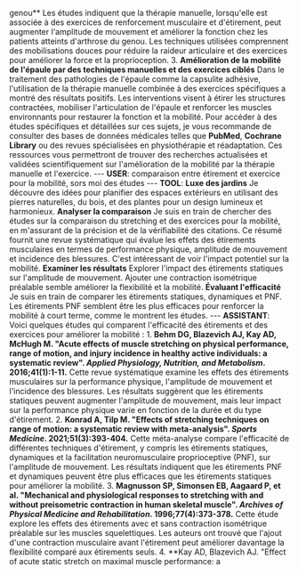genou** Les études indiquent que la thérapie manuelle, lorsqu'elle est associée à des exercices de renforcement musculaire et d'étirement, peut augmenter l'amplitude de mouvement et améliorer la fonction chez les patients atteints d'arthrose du genou. Les techniques utilisées comprennent des mobilisations douces pour réduire la raideur articulaire et des exercices pour améliorer la force et la proprioception. 3. **Amélioration de la mobilité de l'épaule par des techniques manuelles et des exercices ciblés** Dans le traitement des pathologies de l'épaule comme la capsulite adhésive, l'utilisation de la thérapie manuelle combinée à des exercices spécifiques a montré des résultats positifs. Les interventions visent à étirer les structures contractées, mobiliser l'articulation de l'épaule et renforcer les muscles environnants pour restaurer la fonction et la mobilité. Pour accéder à des études spécifiques et détaillées sur ces sujets, je vous recommande de consulter des bases de données médicales telles que **PubMed**, **Cochrane Library** ou des revues spécialisées en physiothérapie et réadaptation. Ces ressources vous permettront de trouver des recherches actualisées et validées scientifiquement sur l'amélioration de la mobilité par la thérapie manuelle et l'exercice. --- **USER**: comparaison entre étirement et exercice pour la mobilité, sors moi des études --- **TOOL**: **Luxe des jardins** Je découvre des idées pour planifier des espaces extérieurs en utilisant des pierres naturelles, du bois, et des plantes pour un design lumineux et harmonieux. **Analyser la comparaison** Je suis en train de chercher des études sur la comparaison du stretching et des exercices pour la mobilité, en m'assurant de la précision et de la vérifiabilité des citations. Ce résumé fournit une revue systématique qui évalue les effets des étirements musculaires en termes de performance physique, amplitude de mouvement et incidence des blessures. C'est intéressant de voir l'impact potentiel sur la mobilité. **Examiner les résultats** Explorer l'impact des étirements statiques sur l'amplitude de mouvement. Ajouter une contraction isométrique préalable semble améliorer la flexibilité et la mobilité. **Évaluant l'efficacité** Je suis en train de comparer les étirements statiques, dynamiques et PNF. Les étirements PNF semblent être les plus efficaces pour renforcer la mobilité à court terme, comme le montrent les études. --- **ASSISTANT**: Voici quelques études qui comparent l'efficacité des étirements et des exercices pour améliorer la mobilité : 1. **Behm DG, Blazevich AJ, Kay AD, McHugh M. "Acute effects of muscle stretching on physical performance, range of motion, and injury incidence in healthy active individuals: a systematic review". *Applied Physiology, Nutrition, and Metabolism*. 2016;41(1):1-11.** Cette revue systématique examine les effets des étirements musculaires sur la performance physique, l'amplitude de mouvement et l'incidence des blessures. Les résultats suggèrent que les étirements statiques peuvent augmenter l'amplitude de mouvement, mais leur impact sur la performance physique varie en fonction de la durée et du type d'étirement. 2. **Konrad A, Tilp M. "Effects of stretching techniques on range of motion: a systematic review with meta-analysis". *Sports Medicine*. 2021;51(3):393-404.** Cette méta-analyse compare l'efficacité de différentes techniques d'étirement, y compris les étirements statiques, dynamiques et la facilitation neuromusculaire proprioceptive (PNF), sur l'amplitude de mouvement. Les résultats indiquent que les étirements PNF et dynamiques peuvent être plus efficaces que les étirements statiques pour améliorer la mobilité. 3. **Magnusson SP, Simonsen EB, Aagaard P, et al. "Mechanical and physiological responses to stretching with and without preisometric contraction in human skeletal muscle". *Archives of Physical Medicine and Rehabilitation*. 1996;77(4):373-378.** Cette étude explore les effets des étirements avec et sans contraction isométrique préalable sur les muscles squelettiques. Les auteurs ont trouvé que l'ajout d'une contraction musculaire avant l'étirement peut améliorer davantage la flexibilité comparé aux étirements seuls. 4. **Kay AD, Blazevich AJ. "Effect of acute static stretch on maximal muscle performance: a
